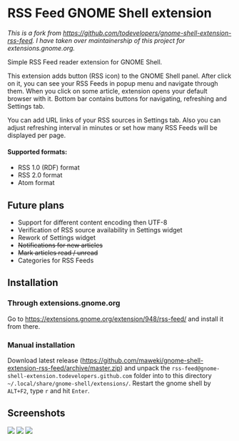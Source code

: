 # RSS Feed GNOME Shell extension

*This is a fork from https://github.com/todevelopers/gnome-shell-extension-rss-feed. I have taken over maintainership of this project for extensions.gnome.org.*

Simple RSS Feed reader extension for GNOME Shell.

This extension adds button (RSS icon) to the GNOME Shell panel. After click on it, you can see your RSS Feeds in popup menu and navigate through them. When you click on some article, extension opens your default browser with it. Bottom bar contains buttons for navigating, refreshing and Settings tab.

You can add URL links of your RSS sources in Settings tab. Also you can adjust refreshing interval in minutes or set how many RSS Feeds will be displayed per page.

#### Supported formats:

* RSS 1.0 (RDF) format
* RSS 2.0 format
* Atom format

## Future plans

* Support for different content encoding then UTF-8
* Verification of RSS source availability in Settings widget
* Rework of Settings widget
* ~~Notifications for new articles~~
* ~~Mark articles read / unread~~
* Categories for RSS Feeds

## Installation

### Through extensions.gnome.org

Go to https://extensions.gnome.org/extension/948/rss-feed/ and install it from there.

### Manual installation

Download latest release (https://github.com/maweki/gnome-shell-extension-rss-feed/archive/master.zip) and unpack the `rss-feed@gnome-shell-extension.todevelopers.github.com` folder into to this directory `~/.local/share/gnome-shell/extensions/`. Restart the gnome shell by `ALT+F2`, type `r` and hit `Enter`.

## Screenshots

![](http://i.imgur.com/E98uWot.png)
![](http://i.imgur.com/ZunKk5b.png)
![](http://i.imgur.com/Mr7g8GR.png)

